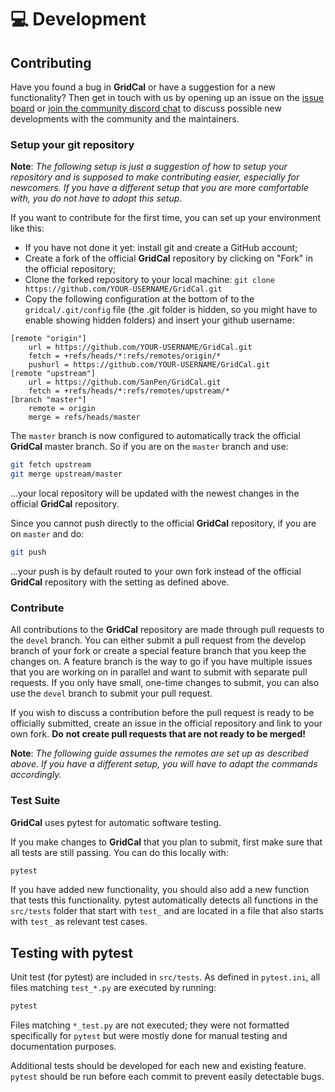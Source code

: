# 💻 Development

## Contributing

Have you found a bug in **GridCal** or have a suggestion for a new functionality? Then
get in touch with us by opening up an issue on the 
[issue board](https://github.com/SanPen/GridCal/issues) 
or [join the community discord chat](https://discord.com/invite/dzxctaNbvu) 
to discuss possible new
developments with the community and the maintainers.

### Setup your git repository

**Note**: *The following setup is just a suggestion of how to setup your repository*
*and is supposed to make contributing easier, especially for newcomers. If you have a*
*different setup that you are more comfortable with, you do not have to adopt this*
*setup.*

If you want to contribute for the first time, you can set up your environment like
this:

- If you have not done it yet: install git and create a GitHub account;
- Create a fork of the official **GridCal** repository by clicking on "Fork" in the official repository;
- Clone the forked repository to your local machine: `git clone https://github.com/YOUR-USERNAME/GridCal.git`
- Copy the following configuration at the bottom of to the `gridcal/.git/config` file (the .git folder is hidden, 
so you might have to enable showing hidden folders) and insert your github username:

```
[remote "origin"]
    url = https://github.com/YOUR-USERNAME/GridCal.git
    fetch = +refs/heads/*:refs/remotes/origin/*
    pushurl = https://github.com/YOUR-USERNAME/GridCal.git
[remote "upstream"]
    url = https://github.com/SanPen/GridCal.git
    fetch = +refs/heads/*:refs/remotes/upstream/*
[branch "master"]
    remote = origin
    merge = refs/heads/master
```
    

The `master` branch is now configured to automatically track the official **GridCal**
master branch. So if you are on the `master` branch and use:

```bash
git fetch upstream
git merge upstream/master
```

...your local repository will be updated with the newest changes in the official
**GridCal** repository.

Since you cannot push directly to the official **GridCal** repository, if you are on
`master` and do:

```bash
git push
```

...your push is by default routed to your own fork instead of the official **GridCal**
repository with the setting as defined above.

### Contribute

All contributions to the **GridCal** repository are made through pull requests to the
`devel` branch. You can either submit a pull request from the develop branch of your
fork or create a special feature branch that you keep the changes on. A feature branch
is the way to go if you have multiple issues that you are working on in parallel and
want to submit with separate pull requests. If you only have small, one-time changes
to submit, you can also use the `devel` branch to submit your pull request.

If you wish to discuss a contribution before the pull request is ready to be officially
submitted, create an issue in the official repository and link to your own fork. **Do**
**not create pull requests that are not ready to be merged!**

**Note**: *The following guide assumes the remotes are set up as described above. If*
*you have a different setup, you will have to adapt the commands accordingly.*

### Test Suite

**GridCal** uses pytest for automatic software testing.

If you make changes to **GridCal** that you plan to submit, first make sure that all
tests are still passing. You can do this locally with:

```bash
pytest
```

If you have added new functionality, you should also add a new function that tests this
functionality. pytest automatically detects all functions in the `src/tests` folder
that start with `test_` and are located in a file that also starts with `test_` as
relevant test cases.

## Testing with pytest

Unit test (for pytest) are included in `src/tests`. As defined in `pytest.ini`, all
files matching `test_*.py` are executed by running:

```bash
pytest
```

Files matching `*_test.py` are not executed; they were not formatted specifically for
`pytest` but were mostly done for manual testing and documentation purposes.

Additional tests should be developed for each new and existing feature. `pytest`
should be run before each commit to prevent easily detectable bugs.
